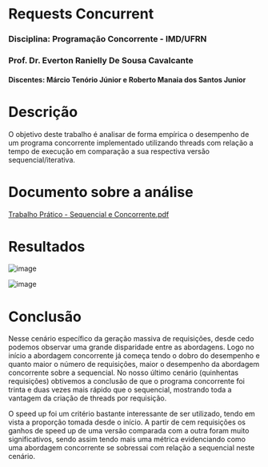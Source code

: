 # Requests Concurrent

### Disciplina: Programação Concorrente - IMD/UFRN
### Prof. Dr. Everton Ranielly De Sousa Cavalcante
#### Discentes: Márcio Tenório Júnior e Roberto Manaia dos Santos Junior

# Descrição
O objetivo deste trabalho é analisar de forma empírica o desempenho de um programa concorrente
implementado utilizando threads com relação a tempo de execução em comparação a sua respectiva
versão sequencial/iterativa.

# Documento sobre a análise
[Trabalho Prático - Sequencial e Concorrente.pdf](https://github.com/marciotenorio/requests_sequential/files/10429397/Trabalho.Pratico.-.Sequencial.e.Concorrente.pdf)

# Resultados

![image](https://user-images.githubusercontent.com/32425824/212763450-d8262039-c470-4f06-b5f3-9954428bf85d.png)


![image](https://user-images.githubusercontent.com/32425824/212763685-d0988d1e-0d75-46b8-9f6a-166b6b9fa009.png)


# Conclusão

Nesse cenário específico da geração massiva de requisições, desde cedo podemos observar uma grande disparidade entre as abordagens. Logo no início a abordagem concorrente já começa tendo o dobro do desempenho e quanto maior o número de requisições, maior o desempenho da abordagem concorrente sobre a sequencial. No nosso último cenário (quinhentas requisições) obtivemos a conclusão de que o programa concorrente foi trinta e duas vezes mais rápido que o sequencial, mostrando toda a vantagem da criação de threads por requisição.


O speed up foi um critério bastante interessante de ser utilizado, tendo em vista a proporção tomada desde o início. A partir de cem requisições  os ganhos de speed up de uma versão comparada com a outra foram muito significativos, sendo assim tendo mais uma métrica evidenciando como uma abordagem concorrente se sobressai com relação a sequencial neste cenário.



